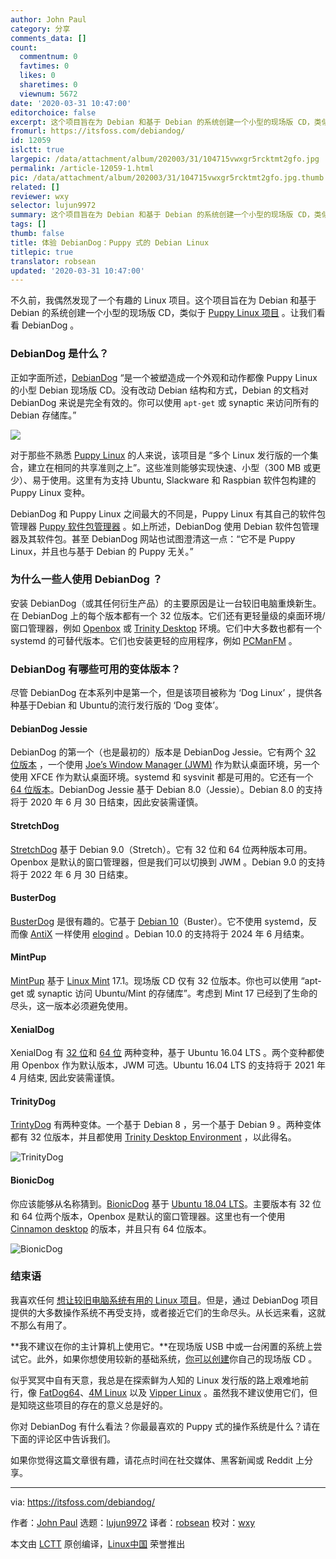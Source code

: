 ```yaml
---
author: John Paul
category: 分享
comments_data: []
count:
  commentnum: 0
  favtimes: 0
  likes: 0
  sharetimes: 0
  viewnum: 5672
date: '2020-03-31 10:47:00'
editorchoice: false
excerpt: 这个项目旨在为 Debian 和基于 Debian 的系统创建一个小型的现场版 CD，类似于 Puppy Linux 项目 。
fromurl: https://itsfoss.com/debiandog/
id: 12059
islctt: true
largepic: /data/attachment/album/202003/31/104715vwxgr5rcktmt2gfo.jpg
permalink: /article-12059-1.html
pic: /data/attachment/album/202003/31/104715vwxgr5rcktmt2gfo.jpg.thumb.jpg
related: []
reviewer: wxy
selector: lujun9972
summary: 这个项目旨在为 Debian 和基于 Debian 的系统创建一个小型的现场版 CD，类似于 Puppy Linux 项目 。
tags: []
thumb: false
title: 体验 DebianDog：Puppy 式的 Debian Linux
titlepic: true
translator: robsean
updated: '2020-03-31 10:47:00'
---
```


不久前，我偶然发现了一个有趣的 Linux 项目。这个项目旨在为 Debian 和基于 Debian 的系统创建一个小型的现场版 CD，类似于 [Puppy Linux 项目](http://puppylinux.com/) 。让我们看看 DebianDog 。


### DebianDog 是什么？


正如字面所述，[DebianDog](https://debiandog.github.io/doglinux/) “是一个被塑造成一个外观和动作都像 Puppy Linux 的小型 Debian 现场版 CD。没有改动 Debian 结构和方式，Debian 的文档对 DebianDog 来说是完全有效的。你可以使用 `apt-get` 或 synaptic 来访问所有的 Debian 存储库。”


![](/data/attachment/album/202003/31/104715vwxgr5rcktmt2gfo.jpg)


对于那些不熟悉 [Puppy Linux](http://puppylinux.com/) 的人来说，该项目是 “多个 Linux 发行版的一个集合，建立在相同的共享准则之上”。这些准则能够实现快速、小型（300 MB 或更少）、易于使用。这里有为支持 Ubuntu, Slackware 和 Raspbian 软件包构建的 Puppy Linux 变种。


DebianDog 和 Puppy Linux 之间最大的不同是，Puppy Linux 有其自己的软件包管理器 [Puppy 软件包管理器](http://wikka.puppylinux.com/PPM?redirect=no) 。如上所述，DebianDog 使用 Debian 软件包管理器及其软件包。甚至 DebianDog 网站也试图澄清这一点：“它不是 Puppy Linux，并且也与基于 Debian 的 Puppy 无关。”


### 为什么一些人使用 DebianDog ？


安装 DebianDog（或其任何衍生产品）的主要原因是让一台较旧电脑重焕新生。在 DebianDog 上的每个版本都有一个 32 位版本。它们还有更轻量级的桌面环境/窗口管理器，例如 [Openbox](http://openbox.org/wiki/Main_Page) 或 [Trinity Desktop](https://www.trinitydesktop.org/) 环境。它们中大多数也都有一个 systemd 的可替代版本。它们也安装更轻的应用程序，例如 [PCManFM](https://wiki.lxde.org/en/PCManFM) 。


### DebianDog 有哪些可用的变体版本？


尽管 DebianDog 在本系列中是第一个，但是该项目被称为 ‘Dog Linux’ ，提供各种基于Debian 和 Ubuntu的流行发行版的 ‘Dog 变体’。


#### DebianDog Jessie


DebianDog 的第一个（也是最初的）版本是 DebianDog Jessie。它有两个 [32 位版本](https://debiandog.github.io/doglinux/zz01debiandogjessie.html) ，一个使用 [Joe’s Window Manager (JWM)](https://en.wikipedia.org/wiki/JWM) 作为默认桌面环境，另一个使用 XFCE 作为默认桌面环境。systemd 和 sysvinit 都是可用的。它还有一个 [64 位版本](https://debiandog.github.io/doglinux/zz02debiandog64.html)。DebianDog Jessie 基于 Debian 8.0（Jessie）。Debian 8.0 的支持将于 2020 年 6 月 30 日结束，因此安装需谨慎。


#### StretchDog


[StretchDog](https://debiandog.github.io/doglinux/zz02stretchdog.html) 基于 Debian 9.0（Stretch）。它有 32 位和 64 位两种版本可用。Openbox 是默认的窗口管理器，但是我们可以切换到 JWM 。Debian 9.0 的支持将于 2022 年 6 月 30 日结束。


#### BusterDog


[BusterDog](https://debiandog.github.io/doglinux/zz03busterdog.html) 是很有趣的。它基于 [Debian 10](https://itsfoss.com/debian-10-buster/)（Buster）。它不使用 systemd，反而像 [AntiX](https://antixlinux.com/) 一样使用 [elogind](https://github.com/elogind/elogind) 。Debian 10.0 的支持将于 2024 年 6 月结束。


#### MintPup


[MintPup](https://debiandog.github.io/doglinux/zz04mintpup.html) 基于 [Linux Mint](https://linuxmint.com/) 17.1。现场版 CD 仅有 32 位版本。你也可以使用 “apt-get 或 synaptic 访问 Ubuntu/Mint 的存储库”。考虑到 Mint 17 已经到了生命的尽头，这一版本必须避免使用。


#### XenialDog


XenialDog 有 [32 位](https://debiandog.github.io/doglinux/zz05xenialdog.html)和 [64 位](https://debiandog.github.io/doglinux/zz05zxenialdog.html) 两种变种，基于 Ubuntu 16.04 LTS 。两个变种都使用 Openbox 作为默认版本，JWM 可选。Ubuntu 16.04 LTS 的支持将于 2021 年 4 月结束, 因此安装需谨慎。


#### TrinityDog


[TrintyDog](https://debiandog.github.io/doglinux/zz06-trinitydog.html) 有两种变体。一个基于 Debian 8 ，另一个基于 Debian 9 。两种变体都有 32 位版本，并且都使用 [Trinity Desktop Environment](https://www.trinitydesktop.org/) ，以此得名。


![TrinityDog](/data/attachment/album/202003/31/104719yqdddsyvj08xyqzx.jpg)


#### BionicDog


你应该能够从名称猜到。[BionicDog](https://debiandog.github.io/doglinux/zz06-zbionicdog.html) 基于 [Ubuntu 18.04 LTS](https://itsfoss.com/ubuntu-18-04-released/)。主要版本有 32 位和 64 位两个版本，Openbox 是默认的窗口管理器。这里也有一个使用 [Cinnamon desktop](https://en.wikipedia.org/wiki/Cinnamon_(desktop_environment)) 的版本，并且只有 64 位版本。


![BionicDog](/data/attachment/album/202003/31/104722v1caqxuhch595op4.jpg)


### 结束语


我喜欢任何 [想让较旧电脑系统有用的 Linux 项目](https://itsfoss.com/lightweight-linux-beginners/)。但是，通过 DebianDog 项目提供的大多数操作系统不再受支持，或者接近它们的生命尽头。从长远来看，这就不那么有用了。


**我不建议在你的主计算机上使用它。**在现场版 USB 中或一台闲置的系统上尝试它。此外，如果你想使用较新的基础系统，[你可以创建](https://github.com/DebianDog/MakeLive)你自己的现场版 CD 。


似乎冥冥中自有天意，我总是在探索鲜为人知的 Linux 发行版的路上艰难地前行，像 [FatDog64](https://itsfoss.com/fatdog64-linux-review/)、[4M Linux](https://itsfoss.com/4mlinux-review/) 以及 [Vipper Linux](https://itsfoss.com/viperr-linux-review/) 。虽然我不建议使用它们，但是知晓这些项目的存在的意义总是好的。


你对 DebianDog 有什么看法？你最最喜欢的 Puppy 式的操作系统是什么？请在下面的评论区中告诉我们。


如果你觉得这篇文章很有趣，请花点时间在社交媒体、黑客新闻或 Reddit 上分享。




---


via: <https://itsfoss.com/debiandog/>


作者：[John Paul](https://itsfoss.com/author/john/) 选题：[lujun9972](https://github.com/lujun9972) 译者：[robsean](https://github.com/robsean) 校对：[wxy](https://github.com/wxy)


本文由 [LCTT](https://github.com/LCTT/TranslateProject) 原创编译，[Linux中国](https://linux.cn/) 荣誉推出